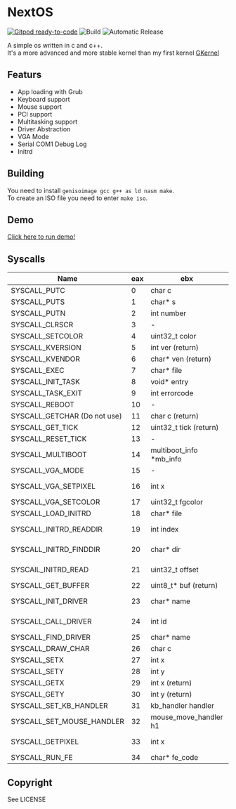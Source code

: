 # NextOS

[![Gitpod ready-to-code](https://img.shields.io/badge/Gitpod-ready--to--code-blue?logo=gitpod)](https://gitpod.io/#https://github.com/Glowman554/NextOS)
![Build](https://github.com/Glowman554/NextOS/workflows/C/C++%20CI/badge.svg)
![Automatic Release](https://github.com/Glowman554/NextOS/workflows/Automatic%20Release/badge.svg)

A simple os written in c and c++.  
It's a more advanced and more stable kernel than my first kernel [GKernel](https://github.com/Glowman554/gkernel)  

## Featurs

- App loading with Grub
- Keyboard support
- Mouse support
- PCI support 
- Multitasking support
- Driver Abstraction
- VGA Mode
- Serial COM1 Debug Log
- Initrd

## Building
You need to install `genisoimage gcc g++ as ld nasm make`.  
To create an ISO file you need to enter `make iso`.  

## Demo

<a href="https://glowman554.github.io/NextOS/?profile=custom&cdrom.url=https://glowman554.github.io/NextOS/cdrom.iso">Click here to run demo!</a>  

## Syscalls

| Name | eax | ebx | ecx | edx |
| - | - | - | - | - |
| SYSCALL_PUTC | 0 | char c | - | - |
| SYSCALL_PUTS | 1 | char* s | - | - |
| SYSCALL_PUTN | 2 | int number | int base | -
| SYSCALL_CLRSCR | 3| - | - | - | 
| SYSCALL_SETCOLOR | 4 | uint32_t color | - | - |
| SYSCALL_KVERSION | 5 | int ver (return) | - | -
| SYSCALL_KVENDOR | 6 | char* ven (return) | - | - |
| SYSCALL_EXEC | 7 | char* file | - | -
| SYSCALL_INIT_TASK | 8 | void* entry | - | - |
| SYSCALL_TASK_EXIT | 9 | int errorcode | - | - |
| SYSCALL_REBOOT | 10 | - | - | - |
| SYSCALL_GETCHAR (Do not use) | 11 | char c (return) | - | - |
| SYSCALL_GET_TICK | 12 | uint32_t tick (return) | - | - |
| SYSCALL_RESET_TICK | 13 | - | - | - |
| SYSCALL_MULTIBOOT | 14 | multiboot_info *mb_info | - | - |
| SYSCALL_VGA_MODE | 15 | - | - | - |
| SYSCALL_VGA_SETPIXEL | 16 | int x | int y | uint32_t color |
| SYSCALL_VGA_SETCOLOR | 17 | uint32_t fgcolor | uint32_t bgcolor | - |
| SYSCALL_LOAD_INITRD | 18 | char* file | - | - |
| SYSCALL_INITRD_READDIR | 19 | int index | struct dirent *node (return) | - |
| SYSCALL_INITRD_FINDDIR | 20 | char* dir | fs_node_t *fsnode (return) | - |
| SYSCAlL_INITRD_READ | 21 | uint32_t offset | uint32_t size | fs_node_t *fsnode |
| SYSCALL_GET_BUFFER | 22 | uint8_t* buf (return) | - | - |
| SYSCALL_INIT_DRIVER | 23 | char* name | driver_handler_ptr driver_handler | int id (return) |
| SYSCALL_CALL_DRIVER | 24 | int id | void* data | int data (return) |
| SYSCALL_FIND_DRIVER | 25 | char* name | int id (return) | - |
| SYSCALL_DRAW_CHAR | 26 | char c | int x | int y |
| SYSCALL_SETX | 27 | int x | - | - |
| SYSCALL_SETY | 28 | int y | - | - |
| SYSCALL_GETX | 29 | int x (return) | - | - |
| SYSCALL_GETY | 30 | int y (return) | - | - |
| SYSCALL_SET_KB_HANDLER | 31 | kb_handler handler | - | - |
| SYSCALL_SET_MOUSE_HANDLER | 32 | mouse_move_handler h1 | mouse_button_handler h2 | - |
| SYSCALL_GETPIXEL | 33 | int x | int y | char c (return) |
| SYSCALL_RUN_FE | 34 | char* fe_code | - | - | 

## Copyright

See LICENSE
